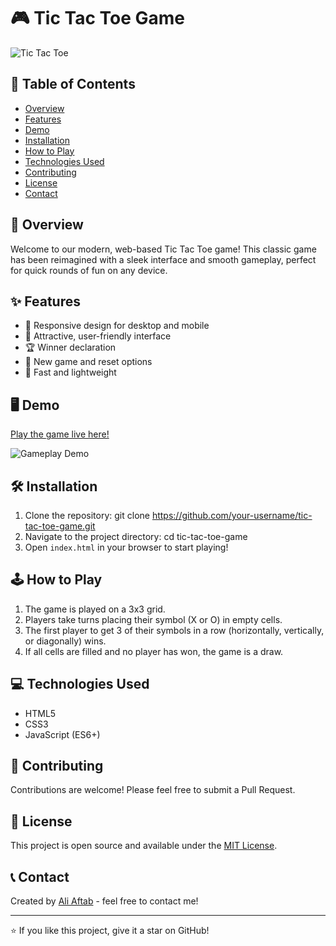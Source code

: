 # 🎮 Tic Tac Toe Game

![Tic Tac Toe](https://your-image-url-here.png)

## 📌 Table of Contents
- [Overview](#overview)
- [Features](#features)
- [Demo](#demo)
- [Installation](#installation)
- [How to Play](#how-to-play)
- [Technologies Used](#technologies-used)
- [Contributing](#contributing)
- [License](#license)
- [Contact](#contact)

## 🌟 Overview

Welcome to our modern, web-based Tic Tac Toe game! This classic game has been reimagined with a sleek interface and smooth gameplay, perfect for quick rounds of fun on any device.

## ✨ Features

- 📱 Responsive design for desktop and mobile
- 🎨 Attractive, user-friendly interface
- 🏆 Winner declaration
- 🔄 New game and reset options
- 🚀 Fast and lightweight

## 🖥️ Demo

[Play the game live here!](https://your-demo-link.com)

![Gameplay Demo](https://your-gameplay-gif-url-here.gif)

## 🛠️ Installation

1. Clone the repository:
   git clone https://github.com/your-username/tic-tac-toe-game.git
2. Navigate to the project directory:
   cd tic-tac-toe-game
3. Open `index.html` in your browser to start playing!

## 🕹️ How to Play

1. The game is played on a 3x3 grid.
2. Players take turns placing their symbol (X or O) in empty cells.
3. The first player to get 3 of their symbols in a row (horizontally, vertically, or diagonally) wins.
4. If all cells are filled and no player has won, the game is a draw.

## 💻 Technologies Used

- HTML5
- CSS3
- JavaScript (ES6+)

## 🤝 Contributing

Contributions are welcome! Please feel free to submit a Pull Request.

## 📄 License

This project is open source and available under the [MIT License](LICENSE).

## 📞 Contact

Created by [Ali Aftab](https://aliaftab-dev-six.vercel.app/) - feel free to contact me!

---

⭐️ If you like this project, give it a star on GitHub! 
